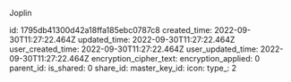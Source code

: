 Joplin

id: 1795db41300d42a18ffa185ebc0787c8
created_time: 2022-09-30T11:27:22.464Z
updated_time: 2022-09-30T11:27:22.464Z
user_created_time: 2022-09-30T11:27:22.464Z
user_updated_time: 2022-09-30T11:27:22.464Z
encryption_cipher_text: 
encryption_applied: 0
parent_id: 
is_shared: 0
share_id: 
master_key_id: 
icon: 
type_: 2